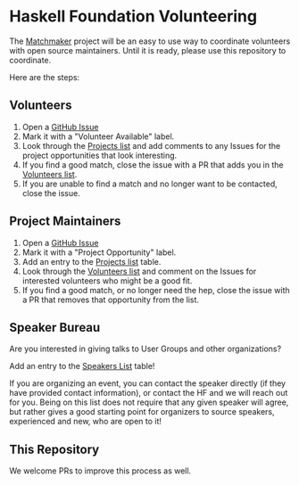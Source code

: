 # Haskell Foundation Volunteering

The [Matchmaker](https://github.com/haskellfoundation/matchmaker) project will be an easy to use way to coordinate volunteers with open source maintainers. Until it is ready, please use this repository to coordinate.

Here are the steps:

## Volunteers

1. Open a [GitHub Issue](https://github.com/haskellfoundation/volunteering/issues)
2. Mark it with a "Volunteer Available" label.
3. Look through the [Projects list](projects.md) and add comments to any Issues for the project opportunities that look interesting.
4. If you find a good match, close the issue with a PR that adds you in the [Volunteers list](volunteers.md).
5. If you are unable to find a match and no longer want to be contacted, close the issue.

## Project Maintainers

1. Open a [GitHub Issue](https://github.com/haskellfoundation/volunteering/issues)
2. Mark it with a "Project Opportunity" label.
3. Add an entry to the [Projects list](projects.md) table.
4. Look through the [Volunteers list](volunteers.md) and comment on the Issues for interested volunteers who might be a good fit.
5. If you find a good match, or no longer need the hep, close the issue with a PR that removes that opportunity from the list.

## Speaker Bureau

Are you interested in giving talks to User Groups and other organizations?

Add an entry to the [Speakers List](speakers.md) table!

If you are organizing an event, you can contact the speaker directly (if they have provided contact information), or contact the HF and we will reach out for you. Being on this list does not require that any given speaker will agree, but rather gives a good starting point for organizers to source speakers, experienced and new, who are open to it!

## This Repository

We welcome PRs to improve this process as well.
